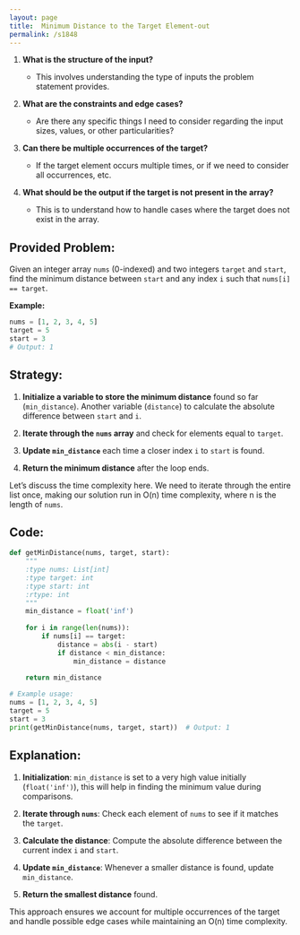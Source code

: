 ```yaml
---
layout: page
title:  Minimum Distance to the Target Element-out
permalink: /s1848
---
```


1. **What is the structure of the input?**
   - This involves understanding the type of inputs the problem statement provides.

2. **What are the constraints and edge cases?**
   - Are there any specific things I need to consider regarding the input sizes, values, or other particularities?

3. **Can there be multiple occurrences of the target?**
   - If the target element occurs multiple times, or if we need to consider all occurrences, etc.

4. **What should be the output if the target is not present in the array?**
   - This is to understand how to handle cases where the target does not exist in the array.

## Provided Problem:
Given an integer array `nums` (0-indexed) and two integers `target` and `start`, find the minimum distance between `start` and any index `i` such that `nums[i] == target`.

**Example:**

```python
nums = [1, 2, 3, 4, 5]
target = 5
start = 3
# Output: 1
```

## Strategy:

1. **Initialize a variable to store the minimum distance** found so far (`min_distance`). Another variable (`distance`) to calculate the absolute difference between `start` and `i`.

2. **Iterate through the `nums` array** and check for elements equal to `target`.

3. **Update `min_distance`** each time a closer index `i` to `start` is found.

4. **Return the minimum distance** after the loop ends.

Let’s discuss the time complexity here. We need to iterate through the entire list once, making our solution run in O(n) time complexity, where n is the length of `nums`.

## Code:

```python
def getMinDistance(nums, target, start):
    """
    :type nums: List[int]
    :type target: int
    :type start: int
    :rtype: int
    """
    min_distance = float('inf')
    
    for i in range(len(nums)):
        if nums[i] == target:
            distance = abs(i - start)
            if distance < min_distance:
                min_distance = distance
    
    return min_distance

# Example usage:
nums = [1, 2, 3, 4, 5]
target = 5
start = 3
print(getMinDistance(nums, target, start))  # Output: 1
```

## Explanation:
1. **Initialization**: `min_distance` is set to a very high value initially (`float('inf')`), this will help in finding the minimum value during comparisons.

2. **Iterate through `nums`**: Check each element of `nums` to see if it matches the `target`.

3. **Calculate the distance**: Compute the absolute difference between the current index `i` and `start`.

4. **Update `min_distance`**: Whenever a smaller distance is found, update `min_distance`.

5. **Return the smallest distance** found.

This approach ensures we account for multiple occurrences of the target and handle possible edge cases while maintaining an O(n) time complexity.